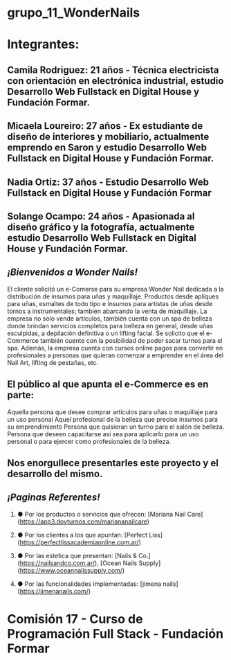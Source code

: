 

# grupo_11_WonderNails 

# Integrantes:

## Camila Rodriguez: 21 años - Técnica electricista con orientación en electrónica industrial, estudio Desarrollo Web Fullstack en Digital House y Fundación Formar.

## Micaela Loureiro: 27 años - Ex estudiante de diseño de interiores y mobiliario, actualmente emprendo en Saron y estudio Desarrollo Web Fullstack en Digital House y Fundación Formar.

## Nadia Ortiz: 37 años - Estudio Desarrollo Web Fullstack en Digital House y Fundación Formar

## Solange Ocampo: 24 años - Apasionada al diseño gráfico y la fotografía, actualmente estudio Desarrollo Web Fullstack en Digital House y Fundación Formar.


## ***¡Bienvenidos a Wonder Nails!***

El cliente solicitó un e-Comerse para su empresa Wonder Nail dedicada a la distribución de insumos para uñas y maquillaje. Productos desde apliques para uñas, esmaltes de todo tipo e insumos para artistas de uñas desde tornos a instrumentales; también abarcando la venta de maquillaje. La empresa no solo vende artículos, también cuenta con un spa de belleza donde brindan servicios completos para belleza en general, desde uñas esculpidas, a depilación definitiva o un lifting facial. Se solicito que el e-Commerce también cuente con la posibilidad de poder sacar turnos para el spa. 
Además, la empresa cuenta con cursos online pagos para convertir en profesionales a personas que quieran comenzar a emprender en el área del Nail Art, lifting de pestañas, etc.

## El público al que apunta el e-Commerce es en parte:
Aquella persona que desee comprar artículos para uñas o maquillaje para un uso personal
Aquel profesional de la belleza que precise insumos para su emprendimiento
Persona que quisieran un turno para el salón de belleza.
Persona que deseen capacitarse así sea para aplicarlo para un uso personal o para ejercer como profesionales de la belleza.

## Nos enorgullece presentarles este proyecto y el desarrollo del mismo.



## ***¡Paginas Referentes!***
1.  ● Por los productos o servicios que ofrecen: 
[Mariana Nail Care] (https://app3.doyturnos.com/mariananailcare)

2.  ● Por los clientes a los que apuntan:
[Perfect Liss] (https://perfectlissacademiaonline.com.ar/)

3.  ● Por las estetica que presentan:
[Nails & Co.] (https://nailsandco.com.ar/), [Ocean Nails Supply] (https://www.oceannailssupply.com/)

4.  ● Por las funcionalidades implementadas: 
[jimena nails] (https://jimenanails.com/)

# Comisión 17 - Curso de Programación Full Stack - Fundación Formar